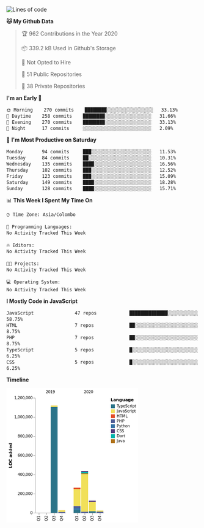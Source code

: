 
<!--START_SECTION:waka-->
![Lines of code](https://img.shields.io/badge/From%20Hello%20World%20I%27ve%20Written-2.2%20million%20lines%20of%20code-blue)

**🐱 My Github Data** 

> 🏆 962 Contributions in the Year 2020
 > 
> 📦 339.2 kB Used in Github's Storage 
 > 
> 🚫 Not Opted to Hire
 > 
> 📜 51 Public Repositories
 > 
> 🔑 38 Private Repositories 

**I'm an Early 🐤** 

```text
🌞 Morning    270 commits    ████████░░░░░░░░░░░░░░░░░   33.13% 
🌆 Daytime    258 commits    ████████░░░░░░░░░░░░░░░░░   31.66% 
🌃 Evening    270 commits    ████████░░░░░░░░░░░░░░░░░   33.13% 
🌙 Night      17 commits     ░░░░░░░░░░░░░░░░░░░░░░░░░   2.09%

```
📅 **I'm Most Productive on Saturday** 

```text
Monday       94 commits     ███░░░░░░░░░░░░░░░░░░░░░░   11.53% 
Tuesday      84 commits     ██░░░░░░░░░░░░░░░░░░░░░░░   10.31% 
Wednesday    135 commits    ████░░░░░░░░░░░░░░░░░░░░░   16.56% 
Thursday     102 commits    ███░░░░░░░░░░░░░░░░░░░░░░   12.52% 
Friday       123 commits    ███░░░░░░░░░░░░░░░░░░░░░░   15.09% 
Saturday     149 commits    ████░░░░░░░░░░░░░░░░░░░░░   18.28% 
Sunday       128 commits    ████░░░░░░░░░░░░░░░░░░░░░   15.71%

```


📊 **This Week I Spent My Time On** 

```text
⌚︎ Time Zone: Asia/Colombo

💬 Programming Languages: 
No Activity Tracked This Week

🔥 Editors: 
No Activity Tracked This Week

🐱‍💻 Projects: 
No Activity Tracked This Week

💻 Operating System: 
No Activity Tracked This Week

```

**I Mostly Code in JavaScript** 

```text
JavaScript               47 repos            ██████████████░░░░░░░░░░░   58.75% 
HTML                     7 repos             ██░░░░░░░░░░░░░░░░░░░░░░░   8.75% 
PHP                      7 repos             ██░░░░░░░░░░░░░░░░░░░░░░░   8.75% 
TypeScript               5 repos             █░░░░░░░░░░░░░░░░░░░░░░░░   6.25% 
CSS                      5 repos             █░░░░░░░░░░░░░░░░░░░░░░░░   6.25%

```


**Timeline**

![Chart not found](https://github.com/ccweerasinghe1994/ccweerasinghe1994/blob/master/charts/bar_graph.png) 


<!--END_SECTION:waka-->
